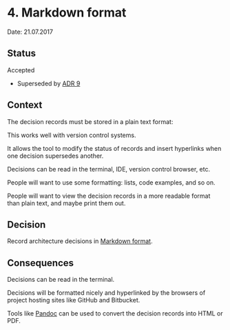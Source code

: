 # 4. Markdown format

Date: 21.07.2017

## Status

Accepted

- Superseded by [ADR 9](0009-plain-text-format.md)



## Context

The decision records must be stored in a plain text format:

This works well with version control systems.

It allows the tool to modify the status of records and insert hyperlinks when one decision supersedes another.

Decisions can be read in the terminal, IDE, version control browser, etc.

People will want to use some formatting: lists, code examples, and so on.

People will want to view the decision records in a more readable format than plain text, and maybe print them out.

## Decision

Record architecture decisions in [Markdown format](https://daringfireball.net/projects/markdown/).

## Consequences

Decisions can be read in the terminal.

Decisions will be formatted nicely and hyperlinked by the
browsers of project hosting sites like GitHub and Bitbucket.

Tools like [Pandoc](http://pandoc.org/) can be used to convert
the decision records into HTML or PDF.
